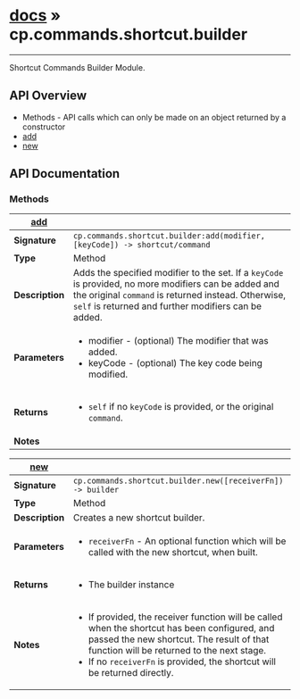 # [docs](index.md) » cp.commands.shortcut.builder
---

Shortcut Commands Builder Module.

## API Overview
* Methods - API calls which can only be made on an object returned by a constructor
 * [add](#add)
 * [new](#new)

## API Documentation

### Methods

| [add](#add)         |                                                                                     |
| --------------------------------------------|-------------------------------------------------------------------------------------|
| **Signature**                               | `cp.commands.shortcut.builder:add(modifier, [keyCode]) -> shortcut/command`                                                                    |
| **Type**                                    | Method                                                                     |
| **Description**                             | Adds the specified modifier to the set. If a `keyCode` is provided, no more modifiers can be added and the original `command` is returned instead. Otherwise, `self` is returned and further modifiers can be added.                                                                     |
| **Parameters**                              | <ul><li>modifier - (optional) The modifier that was added.</li><li>keyCode  - (optional) The key code being modified.</li></ul> |
| **Returns**                                 | <ul><li>`self` if no `keyCode` is provided, or the original `command`.</li></ul>          |
| **Notes**                                   | <ul></ul>                |

| [new](#new)         |                                                                                     |
| --------------------------------------------|-------------------------------------------------------------------------------------|
| **Signature**                               | `cp.commands.shortcut.builder.new([receiverFn]) -> builder`                                                                    |
| **Type**                                    | Method                                                                     |
| **Description**                             | Creates a new shortcut builder.                                                                     |
| **Parameters**                              | <ul><li>`receiverFn` - An optional function which will be called with the new shortcut, when built.</li></ul> |
| **Returns**                                 | <ul><li>The builder instance</li></ul>          |
| **Notes**                                   | <ul><li>If provided, the receiver function will be called when the shortcut has been configured, and passed the new shortcut. The result of that function will be returned to the next stage.</li><li>If no `receiverFn` is provided, the shortcut will be returned directly.</li></ul>                |


